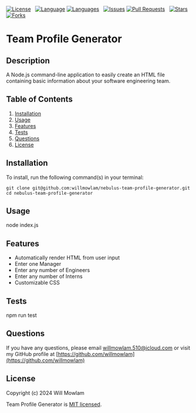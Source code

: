 [![License](https://img.shields.io/github/license/willmowlam/nebulus-team-profile-generator?style=flat-square)](https://github.com/willmowlam/nebulus-team-profile-generator/blob/main/LICENSE) &nbsp;
[![Language](https://img.shields.io/github/languages/top/willmowlam/nebulus-team-profile-generator?style=flat-square)](https://github.com/willmowlam/nebulus-team-profile-generator) [![Languages](https://img.shields.io/github/languages/count/willmowlam/nebulus-team-profile-generator?style=flat-square)](https://github.com/willmowlam/nebulus-team-profile-generator) &nbsp;
[![Issues](https://img.shields.io/github/issues/willmowlam/nebulus-team-profile-generator.svg?style=flat-square)](https://github.com/willmowlam/nebulus-team-profile-generator/issues) [![Pull Requests](https://img.shields.io/github/issues-pr/willmowlam/nebulus-team-profile-generator.svg?style=flat-square)](https://github.com/willmowlam/nebulus-team-profile-generator/pulls) &nbsp;
[![Stars](https://img.shields.io/github/stars/willmowlam/nebulus-team-profile-generator.svg?style=social&label=Stars)](https://github.com/willmowlam/nebulus-team-profile-generator) [![Forks](https://img.shields.io/github/forks/willmowlam/nebulus-team-profile-generator.svg?style=social&label=Forks)](https://github.com/willmowlam/nebulus-team-profile-generator)

# Team Profile Generator

## Description

A Node.js command-line application to easily create an HTML file containing basic information about your software engineering team.

## Table of Contents
1. [Installation](#installation)
2. [Usage](#usage)
3. [Features](#features)
4. [Tests](#tests)
5. [Questions](#questions)
6. [License](#license)

## Installation

To install, run the following command(s) in your terminal:

```
git clone git@github.com:willmowlam/nebulus-team-profile-generator.git
cd nebulus-team-profile-generator
```

## Usage

node index.js

## Features

- Automatically render HTML from user input
- Enter one Manager
- Enter any number of Engineers
- Enter any number of Interns
- Customizable CSS

## Tests

npm run test

## Questions

If you have any questions, please email [willmowlam.510@icloud.com](mailto:willmowlam.510@icloud.com) or visit my GitHub profile at [https://github.com/willmowlam](https://github.com/willmowlam)

## License

Copyright (c) 2024 Will Mowlam

Team Profile Generator is [MIT licensed](./LICENSE).

